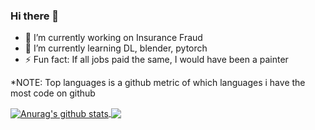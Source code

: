 ### Hi there 👋

- 🔭 I’m currently working on Insurance Fraud
- 🌱 I’m currently learning DL, blender, pytorch
- ⚡ Fun fact: If all jobs paid the same, I would have been a painter



*NOTE: Top languages is a github metric of which languages i have the most code on github



<a href="https://github.com/muksmuks/github-readme-stats">
  <img align="center" src="https://github-readme-stats.vercel.app/api?username=muksmuks&show_icons=true&include_all_commits=true&theme=material-palenight" alt="Anurag's github stats" />
</a>
<a href="https://github.com/muksmuks/github-readme-stats">
  <img align="center" src="https://github-readme-stats.vercel.app/api/top-langs/?username=muksmuks&layout=compact&theme=material-palenight" />
</a>

